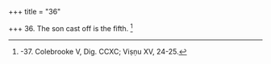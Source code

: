 +++
title = "36"

+++
36. The son cast off is the fifth. [^28] 


[^28]:  -37. Colebrooke V, Dig. CCXC; Viṣṇu XV, 24-25.
